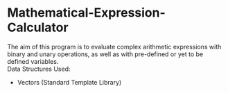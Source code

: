 # Mathematical-Expression-Calculator
The aim of this program is to evaluate  complex  arithmetic  expressions  with  binary  and  unary  operations,  as  well  as  with  pre-defined or yet to be defined variables.  
Data Structures Used:
- Vectors (Standard Template Library)
